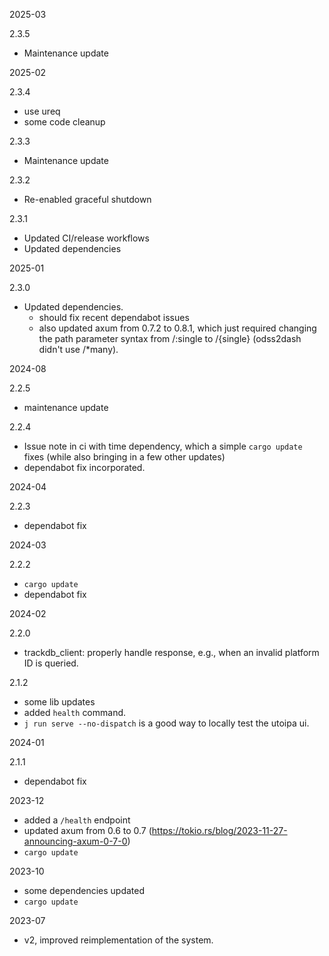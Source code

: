 2025-03

2.3.5

- Maintenance update

2025-02

2.3.4

- use ureq
- some code cleanup

2.3.3

- Maintenance update

2.3.2

- Re-enabled graceful shutdown

2.3.1

- Updated CI/release workflows
- Updated dependencies 

2025-01

2.3.0

- Updated dependencies.
    - should fix recent dependabot issues 
    - also updated axum from 0.7.2 to 0.8.1, which just required changing the path 
      parameter syntax from /:single to /{single} (odss2dash didn't use /*many).

2024-08

2.2.5

- maintenance update

2.2.4

- Issue note in ci with time dependency, which a simple `cargo update` fixes
  (while also bringing in a few other updates)
- dependabot fix incorporated. 

2024-04

2.2.3

- dependabot fix

2024-03

2.2.2

- `cargo update`
- dependabot fix

2024-02

2.2.0

- trackdb_client: properly handle response, e.g., when an invalid platform ID is queried.

2.1.2

- some lib updates 
- added `health` command.
- `j run serve --no-dispatch` is a good way to locally test the utoipa ui.

2024-01

2.1.1

- dependabot fix

2023-12

- added a `/health` endpoint
- updated axum from 0.6 to 0.7 (https://tokio.rs/blog/2023-11-27-announcing-axum-0-7-0)
- `cargo update`

2023-10

- some dependencies updated
- `cargo update`

2023-07

- v2, improved reimplementation of the system.
